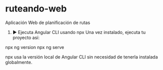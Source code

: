 # ruteando-web
Aplicación Web de planificación de rutas


1. ▶️ Ejecuta Angular CLI usando npx
Una vez instalado, ejecuta tu proyecto así:

npx ng version
npx ng serve

npx usa la versión local de Angular CLI sin necesidad de tenerla instalada globalmente.